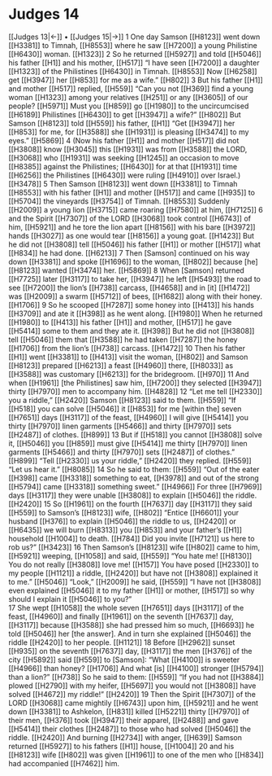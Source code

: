 # Judges 14
[[Judges 13|←]] • [[Judges 15|→]]
1 One day Samson [[H8123]] went down [[H3381]] to Timnah, [[H8553]] where he saw [[H7200]] a young Philistine [[H6430]] woman. [[H1323]] 
2 So he returned [[H5927]] and told [[H5046]] his father [[H1]] and his mother, [[H517]] “I have seen [[H7200]] a daughter [[H1323]] of the Philistines [[H6430]] in Timnah. [[H8553]] Now [[H6258]] get [[H3947]] her [[H853]] for me  as a wife.” [[H802]] 
3 But his father [[H1]] and mother [[H517]] replied, [[H559]] “Can you not [[H369]] find a young woman [[H1323]] among your relatives [[H251]] or any [[H3605]] of our people? [[H5971]] Must you [[H859]] go [[H1980]] to the uncircumcised [[H6189]] Philistines [[H6430]] to get [[H3947]] a wife?” [[H802]] But Samson [[H8123]] told [[H559]] his father, [[H1]] “Get [[H3947]] her [[H853]] for me,  for [[H3588]] she [[H1931]] is pleasing [[H3474]] to my eyes.” [[H5869]] 
4 (Now his father [[H1]] and mother [[H517]] did not [[H3808]] know [[H3045]] this [[H1931]] was from [[H3588]] the LORD, [[H3068]] who [[H1931]] was seeking [[H1245]] an occasion to move [[H8385]] against the Philistines; [[H6430]] for at that [[H1931]] time [[H6256]] the Philistines [[H6430]] were ruling [[H4910]] over Israel.) [[H3478]] 
5 Then Samson [[H8123]] went down [[H3381]] to Timnah [[H8553]] with his father [[H1]] and mother [[H517]] and came [[H935]] to [[H5704]] the vineyards [[H3754]] of Timnah. [[H8553]] Suddenly [[H2009]] a young lion [[H3715]] came roaring [[H7580]] at him, [[H7125]] 
6 and the Spirit [[H7307]] of the LORD [[H3068]] took control [[H6743]] of him, [[H5921]] and he tore the lion apart [[H8156]] with his bare [[H3972]] hands [[H3027]] as one would tear [[H8156]] a young goat. [[H1423]] But he did not [[H3808]] tell [[H5046]] his father [[H1]] or mother [[H517]] what [[H834]] he had done. [[H6213]] 
7 Then [Samson] continued on his way down [[H3381]] and spoke [[H1696]] to the woman, [[H802]] because [he] [[H8123]] wanted [[H3474]] her. [[H5869]] 
8 When [Samson] returned [[H7725]] later [[H3117]] to take her, [[H3947]] he left [[H5493]] the road to see [[H7200]] the lion’s [[H738]] carcass, [[H4658]] and in [it] [[H1472]] was [[H2009]] a swarm [[H5712]] of bees, [[H1682]] along with their honey. [[H1706]] 
9 So he scooped [[H7287]] some honey into [[H413]] his hands [[H3709]] and ate it [[H398]] as he went along. [[H1980]] When he returned [[H1980]] to [[H413]] his father [[H1]] and mother, [[H517]] he gave [[H5414]] some to them  and they ate it. [[H398]] But he did not [[H3808]] tell [[H5046]] them  that [[H3588]] he had taken [[H7287]] the honey [[H1706]] from the lion’s [[H738]] carcass. [[H1472]] 
10 Then his father [[H1]] went [[H3381]] to [[H413]] visit the woman, [[H802]] and Samson [[H8123]] prepared [[H6213]] a feast [[H4960]] there, [[H8033]] as [[H3588]] was customary [[H6213]] for the bridegroom. [[H970]] 
11 And when [[H1961]] [the Philistines] saw him, [[H7200]] they selected [[H3947]] thirty [[H7970]] men to accompany him. [[H4828]] 
12 “Let me tell [[H2330]] you a riddle,” [[H2420]] Samson [[H8123]] said to them. [[H559]] “If [[H518]] you can solve [[H5046]] it [[H853]] for me  [within the] seven [[H7651]] days [[H3117]] of the feast, [[H4960]] I will give [[H5414]] you  thirty [[H7970]] linen garments [[H5466]] and thirty [[H7970]] sets [[H2487]] of clothes. [[H899]] 
13 But if [[H518]] you cannot [[H3808]] solve it, [[H5046]] you [[H859]] must give [[H5414]] me  thirty [[H7970]] linen garments [[H5466]] and thirty [[H7970]] sets [[H2487]] of clothes.” [[H899]] “Tell [[H2330]] us your riddle,” [[H2420]] they replied. [[H559]] “Let us hear it.” [[H8085]] 
14 So he said to them: [[H559]] “Out of the eater [[H398]] came [[H3318]] something to eat, [[H3978]] and out of the strong [[H5794]] came [[H3318]] something sweet.” [[H4966]] For three [[H7969]] days [[H3117]] they were unable [[H3808]] to explain [[H5046]] the riddle. [[H2420]] 
15 So [[H1961]] on the fourth [[H7637]] day [[H3117]] they said [[H559]] to Samson’s [[H8123]] wife, [[H802]] “Entice [[H6601]] your husband [[H376]] to explain [[H5046]] the riddle to us, [[H2420]] or [[H6435]] we will burn [[H8313]] you [[H853]] and your father’s [[H1]] household [[H1004]] to death. [[H784]] Did you invite [[H7121]] us here  to rob us?” [[H3423]] 
16 Then Samson’s [[H8123]] wife [[H802]] came to him, [[H5921]] weeping, [[H1058]] and said, [[H559]] “You hate me! [[H8130]] You do not really [[H3808]] love me! [[H157]] You have posed [[H2330]] to my people [[H1121]] a riddle, [[H2420]] but have not [[H3808]] explained it to me.” [[H5046]] “Look,” [[H2009]] he said, [[H559]] “I have not [[H3808]] even explained [[H5046]] it to my father [[H1]] or mother, [[H517]] so why should I explain it [[H5046]] to you?”  
17 She wept [[H1058]] the whole seven [[H7651]] days [[H3117]] of the feast, [[H4960]] and finally [[H1961]] on the seventh [[H7637]] day, [[H3117]] because [[H3588]] she had pressed him so much, [[H6693]] he told [[H5046]] her [the answer].  And in turn she explained [[H5046]] the riddle [[H2420]] to her people. [[H1121]] 
18 Before [[H2962]] sunset [[H935]] on the seventh [[H7637]] day, [[H3117]] the men [[H376]] of the city [[H5892]] said [[H559]] to [Samson]:  “What [[H4100]] is sweeter [[H4966]] than honey? [[H1706]] And what [is] [[H4100]] stronger [[H5794]] than a lion?” [[H738]] So he said to them: [[H559]] “If you had not [[H3884]] plowed [[H2790]] with my heifer, [[H5697]] you would not [[H3808]] have solved [[H4672]] my riddle!” [[H2420]] 
19 Then the Spirit [[H7307]] of the LORD [[H3068]] came mightily [[H6743]] upon him, [[H5921]] and he went down [[H3381]] to Ashkelon, [[H831]] killed [[H5221]] thirty [[H7970]] of their men, [[H376]] took [[H3947]] their apparel, [[H2488]] and gave [[H5414]] their clothes [[H2487]] to those who had solved [[H5046]] the riddle. [[H2420]] And burning [[H2734]] with anger, [[H639]] Samson returned [[H5927]] to his fathers [[H1]] house, [[H1004]] 
20 and his [[H8123]] wife [[H802]] was given [[H1961]] to one of the men who [[H834]] had accompanied [[H7462]] him.  
